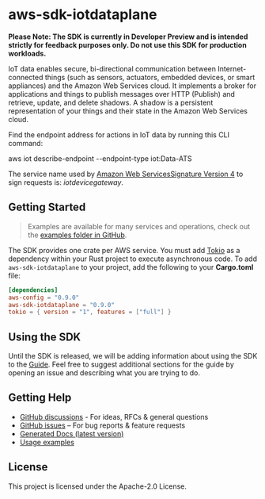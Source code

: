 # aws-sdk-iotdataplane

**Please Note: The SDK is currently in Developer Preview and is intended strictly for
feedback purposes only. Do not use this SDK for production workloads.**

IoT data enables secure, bi-directional communication between Internet-connected things (such as sensors, actuators, embedded devices, or smart appliances) and the Amazon Web Services cloud. It implements a broker for applications and things to publish messages over HTTP (Publish) and retrieve, update, and delete shadows. A shadow is a persistent representation of your things and their state in the Amazon Web Services cloud.

Find the endpoint address for actions in IoT data by running this CLI command:

aws iot describe-endpoint --endpoint-type iot:Data-ATS

The service name used by [Amazon Web ServicesSignature Version 4](https://docs.aws.amazon.com/general/latest/gr/signature-version-4.html) to sign requests is: _iotdevicegateway_.

## Getting Started

> Examples are available for many services and operations, check out the
> [examples folder in GitHub](https://github.com/awslabs/aws-sdk-rust/tree/main/examples).

The SDK provides one crate per AWS service. You must add [Tokio](https://crates.io/crates/tokio)
as a dependency within your Rust project to execute asynchronous code. To add `aws-sdk-iotdataplane` to
your project, add the following to your **Cargo.toml** file:

```toml
[dependencies]
aws-config = "0.9.0"
aws-sdk-iotdataplane = "0.9.0"
tokio = { version = "1", features = ["full"] }
```

## Using the SDK

Until the SDK is released, we will be adding information about using the SDK to the
[Guide](https://github.com/awslabs/aws-sdk-rust/blob/main/Guide.md). Feel free to suggest
additional sections for the guide by opening an issue and describing what you are trying to do.

## Getting Help

* [GitHub discussions](https://github.com/awslabs/aws-sdk-rust/discussions) - For ideas, RFCs & general questions
* [GitHub issues](https://github.com/awslabs/aws-sdk-rust/issues/new/choose) – For bug reports & feature requests
* [Generated Docs (latest version)](https://awslabs.github.io/aws-sdk-rust/)
* [Usage examples](https://github.com/awslabs/aws-sdk-rust/tree/main/examples)

## License

This project is licensed under the Apache-2.0 License.

